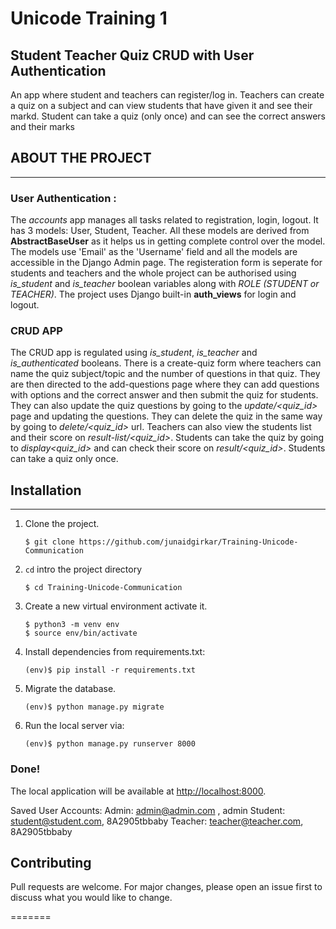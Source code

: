 
# Unicode Training 1
## Student Teacher Quiz CRUD with User Authentication

An app where student and teachers can register/log in. Teachers can create a quiz on a subject and can view students that have given it and see their markd. Student can take a quiz (only once) and can see the correct answers and their marks

## ABOUT THE PROJECT
---
### **User Authentication :**
The *accounts* app manages all tasks related to registration, login, logout. It has 3 models: User, Student, Teacher. All these models are derived from **AbstractBaseUser** as it helps us in getting complete control over the model. The models use 'Email' as the 'Username' field and all the models are accessible in the Django Admin page. The registeration form is seperate for students and teachers and the whole project can be authorised using *is_student* and *is_teacher* boolean variables along with *ROLE (STUDENT or TEACHER)*. The project uses Django built-in **auth_views** for login and logout.

### **CRUD APP**
The CRUD app is regulated using *is_student*, *is_teacher* and *is_authenticated* booleans. There is a create-quiz form where teachers can name the quiz subject/topic and the number of questions in that quiz. They are then directed to the add-questions page where they can add questions with options and the correct answer and then submit the quiz for students. They can also update the quiz questions by going to the *update/<quiz_id>* page and updating the questions. They can delete the quiz in the same way by going to *delete/<quiz_id>* url. Teachers can also view the students list and their score on *result-list/<quiz_id>*. Students can take the quiz by going to *display<quiz_id>* and can check their score on *result/<quiz_id>*. Students can take a quiz only once. 


## Installation 
----

1. Clone the project.
    ```shell
    $ git clone https://github.com/junaidgirkar/Training-Unicode-Communication
    ```
2. `cd` intro the project directory
    ```shell
    $ cd Training-Unicode-Communication
    ```
3. Create a new virtual environment activate it.
    ```shell
    $ python3 -m venv env
    $ source env/bin/activate
    ```
4. Install dependencies from requirements.txt:
    ```shell
    (env)$ pip install -r requirements.txt
    ```
5. Migrate the database.
    ```shell
    (env)$ python manage.py migrate
    ```

6. Run the local server via:
    ```shell
    (env)$ python manage.py runserver 8000
    ```

### Done!
The local application will be available at <a href="http://localhost:8000" target="_blank">http://localhost:8000</a>.

Saved User Accounts:
Admin: admin@admin.com , admin 
Student: student@student.com, 8A2905tbbaby
Teacher: teacher@teacher.com, 8A2905tbbaby

## Contributing
Pull requests are welcome. For major
changes, please open an issue first 
to discuss what you would like to change.

=======
